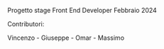 Progetto stage Front End Developer Febbraio 2024
<p>Contributori:</p>
Vincenzo - Giuseppe - Omar - Massimo
